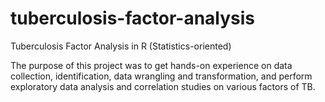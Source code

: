 # tuberculosis-factor-analysis
Tuberculosis Factor Analysis in R (Statistics-oriented)

The purpose of this project was to get hands-on experience on data collection, identification, data wrangling and transformation, and perform exploratory data analysis and correlation studies on various factors of TB.
